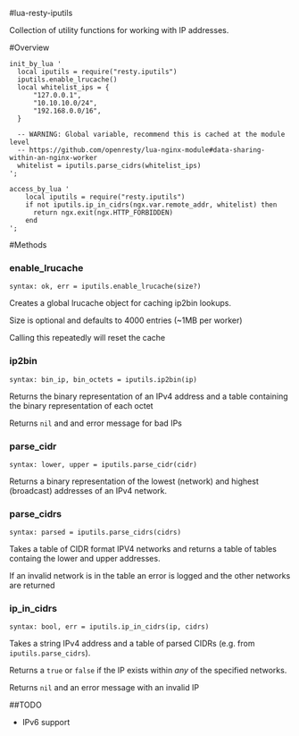 #lua-resty-iputils

Collection of utility functions for working with IP addresses.

#Overview

```
init_by_lua '
  local iputils = require("resty.iputils")
  iputils.enable_lrucache()
  local whitelist_ips = {
      "127.0.0.1",
      "10.10.10.0/24",
      "192.168.0.0/16",
  }
  
  -- WARNING: Global variable, recommend this is cached at the module level
  -- https://github.com/openresty/lua-nginx-module#data-sharing-within-an-nginx-worker
  whitelist = iputils.parse_cidrs(whitelist_ips)
';

access_by_lua '
    local iputils = require("resty.iputils")
    if not iputils.ip_in_cidrs(ngx.var.remote_addr, whitelist) then
      return ngx.exit(ngx.HTTP_FORBIDDEN)
    end
';
```

#Methods
### enable_lrucache
`syntax: ok, err = iputils.enable_lrucache(size?)`

Creates a global lrucache object for caching ip2bin lookups. 

Size is optional and defaults to 4000 entries (~1MB per worker)

Calling this repeatedly will reset the cache

### ip2bin
`syntax: bin_ip, bin_octets = iputils.ip2bin(ip)`

Returns the binary representation of an IPv4 address and a table containing the binary representation of each octet

Returns `nil` and and error message for bad IPs

### parse_cidr
`syntax: lower, upper = iputils.parse_cidr(cidr)`

Returns a binary representation of the lowest (network) and highest (broadcast) addresses of an IPv4 network.

### parse_cidrs
`syntax: parsed = iputils.parse_cidrs(cidrs)`

Takes a table of CIDR format IPV4 networks and returns a table of tables containg the lower and upper addresses.

If an invalid network is in the table an error is logged and the other networks are returned

### ip_in_cidrs
`syntax: bool, err = iputils.ip_in_cidrs(ip, cidrs)`

Takes a string IPv4 address and a table of parsed CIDRs (e.g. from `iputils.parse_cidrs`).

Returns a `true` or `false` if the IP exists within *any* of the specified networks.

Returns `nil` and an error message with an invalid IP

##TODO
 * IPv6 support
